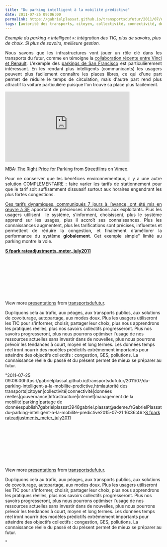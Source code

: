 ```yaml
---
title: "Du parking intelligent à la mobilité prédictive"
date: 2011-07-25 09:06:00
permalink: https://gabrielplassat.github.io/transportsdufutur/2011/07/du-parking-intelligent-a-la-mobilite-predictive.html
tags: [autorité des transports, citoyen, collectivité, connectivité, données réelles, gouvernance, Infrastructure, internet, management de la mobilité, parking, partage de données]
---
```


<p><em>Exemple du parking « intelligent »: intégration des TIC, plus de savoirs, plus de choix. Si plus de savoirs, meilleure gestion.</em></p> <p style="text-align: justify;">Nous savons que les infrastructures vont jouer un rôle clé dans les transports du futur, comme en témoigne la <a href="http://bit.ly/oi77MD">collaboration récente entre Vinci et Renault</a>. L'exemple des <a href="http://sfpark.org/2011/07/11/sfmta-announces-first-sfpark-rate-adjustments/">parkings de San Francisco</a> est particulièrement intéressant. En les rendant plus intelligents (communicants) les usagers peuvent plus facilement connaître les places libres, ce qui d'une part permet de réduire le temps de circulation, mais d'autre part rend plus attractif la voiture particulière puisque l'on trouve sa place plus facilement. </p> <p style="text-align: justify;"><iframe frameborder="0" height="225" src="http://player.vimeo.com/video/22610428?title=0&byline=0&portrait=0&color=9086c0" width="400"></iframe></p> <p style="text-align: justify;"><a href="http://vimeo.com/22610428">MBA: The Right Price for Parking</a> from <a href="http://vimeo.com/streetfilms">Streetfilms</a> on <a href="http://vimeo.com">Vimeo</a>.</p> <p style="text-align: justify;">Pour ne conserver que les bénéfices environnementaux, il y a une autre solution COMPLEMENTAIRE : faire varier les tarifs de stationnement pour que le tarif soit suffisamment dissuasif surtout aux horaires engendrant les plus fortes congestions.</p>   <!--more-->   <p style="text-align: justify;"><a href="http://sfpark.org/how-it-works/pricing/">Ces tarifs dynamiques, communiqués 7 jours à l’avance, ont été mis en œuvre à SF</a> apportant de précieuses informations aux exploitants. Plus les usagers utilisent  le système, s'informent, choisissent, plus le système apprend sur les usages, plus il accroît ses connaissances. Plus les connaissances augmentent, plus les tarifications sont précises, influentes et permettent de réduire la congestion, et finalement d'améliorer la performance du système <strong>globalement</strong>. Cet exemple simple" limité au parking montre la voie. </p> <div id=""__ss_8595044"" style=""text-align: justify width: 425px><strong style=""display: block margin: 12px 0 4px><a href=""http://www.slideshare.net/transportsdufutur/s-fpark-rateadjustmentsmeterjuly2011"" title=""S fpark rateadjustments_meter_july2011"">S fpark rateadjustments_meter_july2011</a></strong> <object data=""http://static.slidesharecdn.com/swf/ssplayer2.swf?doc=sfparkrateadjustmentsmeterjuly2011-110714080230-phpapp02&stripped_title=s-fpark-rateadjustmentsmeterjuly2011&userName=transportsdufutur"" height=""355"" id=""__sse8595044"" type=""application/x-shockwave-flash"" width=""425""> <param name=""data"" value=""http://static.slidesharecdn.com/swf/ssplayer2.swf?doc=sfparkrateadjustmentsmeterjuly2011-110714080230-phpapp02&stripped_title=s-fpark-rateadjustmentsmeterjuly2011&userName=transportsdufutur"" /> <param name=""allowFullScreen"" value=""true"" /> <param name=""allowScriptAccess"" value=""always"" /> <param name=""src"" value=""http://static.slidesharecdn.com/swf/ssplayer2.swf?doc=sfparkrateadjustmentsmeterjuly2011-110714080230-phpapp02&stripped_title=s-fpark-rateadjustmentsmeterjuly2011&userName=transportsdufutur"" /> <param name=""name"" value=""__sse8595044"" /> <param name=""allowfullscreen"" value=""true"" /> </object> <div style=""padding: 5px 0 12px>View more <a href=""http://www.slideshare.net/"">presentations</a> from <a href=""http://www.slideshare.net/transportsdufutur"">transportsdufutur</a>.</div> </div> <p style=""text-align: justify>Dupliquons cela au trafic, aux péages, aux transports publics, aux solutions de covoiturage, autopartage, aux modes doux. Plus les usagers utiliseront les TIC pour s'informer, choisir, partager leur choix, plus nous apprendrons les pratiques réelles, plus nos savoirs collectifs progresseront. Plus nos savoirs progresseront, plus nous pourrons optimiser l'usage de nos ressources actuelles sans investir dans de nouvelles, plus nous pourrons prévoir les tendances à court, moyen et long termes. Les données temps réel iront nourrir des modèles prédictifs extrêmement importants pour atteindre des objectifs collectifs : congestion, GES, pollutions. La connaissance réelle du passé et du présent permet de mieux se préparer au futur.</p>"2011-07-25 09:06:00https://gabrielplassat.github.io/transportsdufutur/2011/07/du-parking-intelligent-a-la-mobilite-predictive.htmlautorité des transports|citoyen|collectivité|connectivité|données réelles|gouvernance|Infrastructure|internet|management de la mobilité|parking|partage de donnéespublish7gabrielplassat3948gabriel.plassat@ademe.frGabrielPlassatdu-parking-intelligent-a-la-mobilite-predictive2015-07-21 16:36:46><a href=""http://www.slideshare.net/transportsdufutur/s-fpark-rateadjustmentsmeterjuly2011"" title=""S fpark rateadjustments_meter_july2011"">S fpark rateadjustments_meter_july2011</a></strong> <object data=""http://static.slidesharecdn.com/swf/ssplayer2.swf?doc=sfparkrateadjustmentsmeterjuly2011-110714080230-phpapp02&stripped_title=s-fpark-rateadjustmentsmeterjuly2011&userName=transportsdufutur"" height=""355"" id=""__sse8595044"" type=""application/x-shockwave-flash"" width=""425""> <param name=""data"" value=""http://static.slidesharecdn.com/swf/ssplayer2.swf?doc=sfparkrateadjustmentsmeterjuly2011-110714080230-phpapp02&stripped_title=s-fpark-rateadjustmentsmeterjuly2011&userName=transportsdufutur"" /> <param name=""allowFullScreen"" value=""true"" /> <param name=""allowScriptAccess"" value=""always"" /> <param name=""src"" value=""http://static.slidesharecdn.com/swf/ssplayer2.swf?doc=sfparkrateadjustmentsmeterjuly2011-110714080230-phpapp02&stripped_title=s-fpark-rateadjustmentsmeterjuly2011&userName=transportsdufutur"" /> <param name=""name"" value=""__sse8595044"" /> <param name=""allowfullscreen"" value=""true"" /> </object> <div style=""padding: 5px 0 12px>View more <a href=""http://www.slideshare.net/"">presentations</a> from <a href=""http://www.slideshare.net/transportsdufutur"">transportsdufutur</a>.</div> </div> <p style=""text-align: justify>Dupliquons cela au trafic, aux péages, aux transports publics, aux solutions de covoiturage, autopartage, aux modes doux. Plus les usagers utiliseront les TIC pour s'informer, choisir, partager leur choix, plus nous apprendrons les pratiques réelles, plus nos savoirs collectifs progresseront. Plus nos savoirs progresseront, plus nous pourrons optimiser l'usage de nos ressources actuelles sans investir dans de nouvelles, plus nous pourrons prévoir les tendances à court, moyen et long termes. Les données temps réel iront nourrir des modèles prédictifs extrêmement importants pour atteindre des objectifs collectifs : congestion, GES, pollutions. La connaissance réelle du passé et du présent permet de mieux se préparer au futur.</p>"
